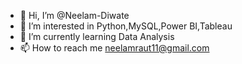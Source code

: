 - 👋 Hi, I’m @Neelam-Diwate
- 👀 I’m interested in Python,MySQL,Power BI,Tableau
- 🌱 I’m currently learning Data Analysis
- 📫 How to reach me neelamraut11@gmail.com


<!---
Neelam-Diwate/Neelam-Diwate is a ✨ special ✨ repository because its `README.md` (this file) appears on your GitHub profile.
You can click the Preview link to take a look at your changes.
--->
